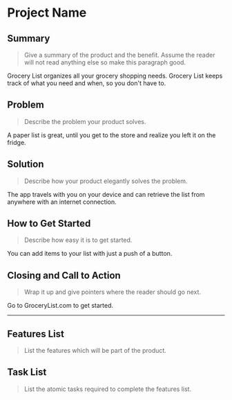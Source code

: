 # Project Name #

## Summary ##
  > Give a summary of the product and the benefit. Assume the reader will not read anything else so make this paragraph good.

   Grocery List organizes all your grocery shopping needs.  Grocery List keeps track of what you need and when, so you don't have to.

## Problem ##
  > Describe the problem your product solves.

  A paper list is great, until you get to the store and realize you left it on the fridge.

## Solution ##
  > Describe how your product elegantly solves the problem.

  The app travels with you on your device and can retrieve the list from anywhere with an internet connection.

## How to Get Started ##
  > Describe how easy it is to get started.

  You can add items to your list with just a push of a button.

## Closing and Call to Action ##
  > Wrap it up and give pointers where the reader should go next.

  Go to GroceryList.com to get started.

----

## Features List ##
  > List the features which will be part of the product.

  

## Task List ##
  > List the atomic tasks required to complete the features list.
  
